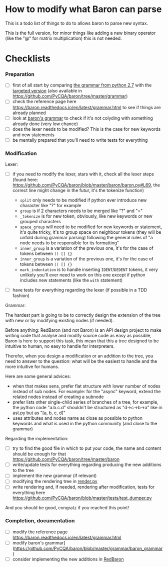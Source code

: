 # How to modify what Baron can parse

This is a todo list of things to do to allows baron to parse new syntax.

This is the full version, for minor things like adding a new binary operator (like the "@" for matrix multiplication) this is not needed.

# Checklists

### Preparation

- [ ] first of all start by comparing [the grammar from python 2.7](https://docs.python.org/2/reference/grammar.html) with the [targeted version](https://docs.python.org/3.7/reference/grammar.html) (also available in https://github.com/PyCQA/baron/tree/master/grammar)
- [ ] check the reference page here https://baron.readthedocs.io/en/latest/grammar.html to see if things are already planned
- [ ] look at [baron's grammar](https://github.com/PyCQA/baron/blob/master/grammar/baron_grammar) to check if it's not colyding with something already done (very low chance)
- [ ] does the lexer needs to be modified? This is the case for new keywords and new statements
- [ ] be mentally prepared that you'll need to write tests for everything

### Modification

Lexer:

- [ ] if you need to modify the lexer, stars with it, check all the lexer steps (found here: https://github.com/PyCQA/baron/blob/master/baron/baron.py#L69, the correct line might change in the futur, it's the tokenize function)
    - `split` only needs to be modified if python ever introduce new character like "?" for example
    - `group` is if 2 characters needs to be merged like "?" and "="
    - `_tokenize` is for new token, obviously, like new keywords or new grouped characters
    - `space_group` will need to be modified for new keywords or statement, it's quite tricky, it's to group space on neighbour tokens (they will be unfold during grammar parsing) following the general rules of "a node needs to be responsible for its formatting"
    - `inner_group` is a variation of the previous one, it's for the case of tokens between `() [] {}`
    - `inner_group` is a variation of the previous one, it's for the case of tokens between `() [] {}`
    - `mark_indentation` is to handle inserting `IDENT`/`DEDENT` tokens, it very unlikely you'll ever need to work on this one except if python includes new statements (like the `with` statement)

- [ ] have tests for everything regarding the lexer (if possible in a TDD fashion)

Grammar:

The hardest part is going to be to correctly design the extension of the tree with new or by modifying existing nodes (if needed).

Before anything: RedBaron (and not Baron) is an API design project to make writing code that analyse and modify source code as easy as possible, Baron is here to support this task, this mean that this a tree designed to be intuitive to human, no easy to handle for interpreters.

Therefor, when you design a modification or an addition to the tree, you need to answer to the question: what will be the easiest to handle and the more intuitive for humans.

Here are some general advices:

- when that makes sens, prefer flat structure with lower number of nodes instead of sub nodes. For example: for the "async" keyword, extend the related nodes instead of creating a subnode
- prefer lists other single-child series of branches of a tree, for example, the python code "a.b.c.d" shouldn't be structured as "d->c->b->a" like in ast.py but as "[a, b, c, d]"
- uses attributes and nodes name as close as possible to python keywords and what is used in the python community (and close to the grammar)

Regarding the implementation:

- [ ] try to find the good file in which to put your code, the name and content should be enough for that https://github.com/PyCQA/baron/tree/master/baron
- [ ] write/update tests for everything regarding producing the new additions to the tree
- [ ] implement the new grammar (if relevant)
- [ ] modifying the rendering tree in [render.py](https://github.com/PyCQA/baron/blob/master/baron/render.py)
- [ ] write rendering and, if needed, rendering after modification, tests for everything here https://github.com/PyCQA/baron/blob/master/tests/test_dumper.py

And you should be good, congratz if you reached this point!

### Completion, documentation

- [ ] modify the reference page https://baron.readthedocs.io/en/latest/grammar.html
- [ ] modify baron's grammar](https://github.com/PyCQA/baron/blob/master/grammar/baron_grammar)
- [ ] consider implementing the new additions in [RedBaron](https://github.com/pycqa/redbaron)
